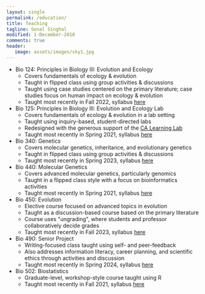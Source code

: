 ```yaml
---
layout: single
permalink: /education/
title: Teaching
tagline: Sonal Singhal
modified: 1-December-2018
comments: true
header:
   image: assets/images/sky1.jpg
---
```


- Bio 124: Principles in Biology III: Evolution and Ecology
  - Covers fundamentals of ecology & evolution
  - Taught in flipped class using group activities & discussions
  - Taught using case studies centered on the primary literature; case studies focus on human impact on ecology & evolution
  - Taught most recently in Fall 2022, syllabus [here](/assets/docs/Syllabus_Bio124_Fall2022.pdf)
- Bio 125: Principles in Biology III: Evolution and Ecology Lab
  - Covers fundamentals of ecology & evolution in a lab setting
  - Taught using inquiry-based, student-directed labs
  - Redesigned with the generous support of the [CA Learning Lab](https://news.csudh.edu/learning-lab-grant/)
  - Taught most recently in Spring 2021, syllabus [here](/assets/docs/Syllabus_Bio125-02_Spring2021.pdf)
- Bio 340: Genetics
  - Covers molecular genetics, inheritance, and evolutionary genetics
  - Taught in flipped class using group activities & discussions
  - Taught most recently in Spring 2023, syllabus [here](/assets/docs/Syllabus_Bio340_Spring2023.pdf)
- Bio 440: Molecular Genetics
  - Covers advanced molecular genetics, particularly genomics
  - Taught in a flipped class style with a focus on bioinformatics activities
  - Taught most recently in Spring 2021, syllabus [here](/assets/docs/Syllabus_Bio440_Spring2021.pdf)
- Bio 450: Evolution
  - Elective course focused on advanced topics in evolution
  - Taught as a discussion-based course based on the primary literature
  - Course uses "ungrading", where students and professor collaboratively decide grades
  - Taught most recently in Fall 2023, syllabus [here](/assets/docs/Syllabus_Bio450_Fall2023.pdf)
- Bio 490: Senior Project
  - Writing-focused class taught using self- and peer-feedback
  - Also addresses information literacy, career planning, and scientific ethics through activities and discussion
  - Taught most recently in Spring 2024, syllabus [here](/assets/docs/Syllabus_Bio490_Fall2023.pdf)
- Bio 502: Biostatistics
  - Graduate-level, workshop-style course taught using R
  - Taught most recently in Fall 2021, syllabus [here](/assets/docs/Syllabus_Bio502_Fall2021.pdf)

<!-- 
## Outreach
In the past, our lab has been lucky to join these organizations:
- [Girls Who Code](https://girlswhocode.com/)
- [Software Carpentry](https://software-carpentry.org/)
- [Code Nation](https://codenation.org/)
- [Prison University Program](https://prisonuniversityproject.org/) at San Quentin Prison
- [Breakthrough Collaborative](https://www.breakthroughcollaborative.org/)

In the future, we look forward to partnering with [CSI3](https://csi3.org/), CSU Dominguez Hills' ground-breaking center for science education and outreach. -->